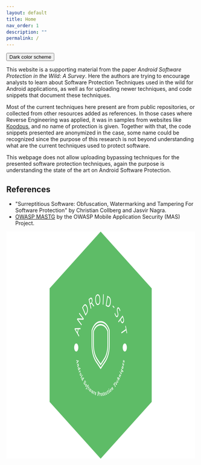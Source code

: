 ```yaml
---
layout: default
title: Home
nav_order: 1
description: ""
permalink: /
---
```


<button class="btn js-toggle-dark-mode">Dark color scheme</button>

<script>
const toggleDarkMode = document.querySelector('.js-toggle-dark-mode');

jtd.addEvent(toggleDarkMode, 'click', function(){
  if (jtd.getTheme() === 'dark') {
    jtd.setTheme('light');
    toggleDarkMode.textContent = 'Dark color scheme';
  } else {
    jtd.setTheme('dark');
    toggleDarkMode.textContent = 'Light color scheme';
  }
});
</script>

This website is a supporting material from the paper *Android Software Protection in the Wild: A Survey*. Here the authors are trying to encourage analysts to learn about Software Protection Techniques used in the wild for Android applications, as well as for uploading newer techniques, and code snippets that document these techniques.

Most of the current techniques here present are from public repositories, or collected from other resources added as references. In those cases where Reverse Engineering was applied, it was in samples from websites like [Koodous](https://koodous.com/), and no name of protection is given. Together with that, the code snippets presented are anonymized in the case, some name could be recognized since the purpose of this research is not beyond understanding what are the current techniques used to protect software.

This webpage does not allow uploading bypassing techniques for the presented software protection techniques, again the purpose is understanding the state of the art on Android Software Protection.

## References

* "Surreptitious Software: Obfuscation, Watermarking and Tampering For Software Protection" by Christian Collberg and Jasvir Nagra.
* [OWASP MASTG](https://mas.owasp.org/MASTG/) by the OWASP Mobile Application Security (MAS) Project.

<img src="assets/images/logo.png" alt="Android Software Protection Techniques" width="500" height="600" style="vertical-align:bottom;text-align: center;">
